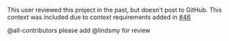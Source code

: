 This user reviewed this project in the past, but doesn't post to GitHub. This context was included due to context requirements added in [#46](https://github.com/seanpm2001/seanpm2001/issues/46/)

@all-contributors please add @lindsmy for review
